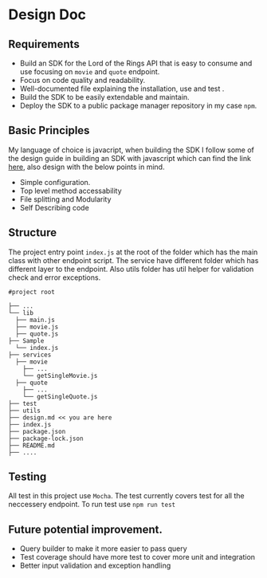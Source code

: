# Design Doc

## Requirements

- Build an SDK for the Lord of the Rings API that is easy to consume and use focusing on `movie` and `quote` endpoint.
- Focus on code quality and readability.
- Well-documented file explaining the installation, use and test .
- Build the SDK to be easily extendable and maintain.
- Deploy the SDK to a public package manager repository in my case `npm`.

## Basic Principles

My language of choice is javacript, when building the SDK I follow some of the design guide in building an SDK with javascript which can find the link [here](https://sdk-design.js.org/), also design with the below points in mind.

- Simple configuration.
- Top level method accessability
- File splitting and Modularity
- Self Describing code

## Structure

The project entry point `index.js` at the root of the folder which has the main class with other endpoint script. The service have different folder which has different layer to the endpoint. Also utils folder has util helper for validation check and error exceptions.

```
#project root

├── ...
└── lib
  ├── main.js
  ├── movie.js
  ├── quote.js
├── Sample
  └── index.js
├── services
  ├── movie
    ├── ...
    └── getSingleMovie.js
  ├── quote
    ├── ...
    └── getSingleQuote.js
├── test
├── utils
├── design.md << you are here
├── index.js
├── package.json
├── package-lock.json
├── README.md
├── ....
```

## Testing

All test in this project use `Mocha`. The test currently covers test for all the neccessery endpoint. To run test use `npm run test `

## Future potential improvement.

- Query builder to make it more easier to pass query
- Test coverage should have more test to cover more unit and integration
- Better input validation and exception handling
